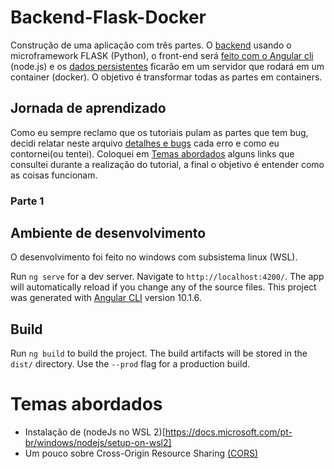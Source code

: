 # Backend-Flask-Docker

Construção de uma aplicação com três partes. O [backend](https://github.com/TiagoGIM/Backend-Flask-Docker) usando o microframework FLASK (Python), o front-end será [feito com o Angular cli]() (node.js) e os [dados persistentes](##-Banco-de-dados) ficarão em um servidor que rodará em um container (docker).
O objetivo é transformar todas as partes em containers.

## Jornada de aprendizado
Como eu sempre reclamo que os tutoriais pulam as partes que tem bug, decidi relatar neste arquivo [detalhes e bugs]() cada erro e como eu contornei(ou tentei).
Coloquei em [Temas abordados](#-Temas-abordados.) alguns links que consultei durante a realização do tutorial, a final o objetivo é entender como as coisas funcionam.
### Parte 1

## Ambiente de desenvolvimento
O desenvolvimento foi feito no windows com subsistema linux (WSL).

Run `ng serve` for a dev server. Navigate to `http://localhost:4200/`. The app will automatically reload if you change any of the source files.
This project was generated with [Angular CLI](https://github.com/angular/angular-cli) version 10.1.6.


## Build

Run `ng build` to build the project. The build artifacts will be stored in the `dist/` directory. Use the `--prod` flag for a production build.

# Temas abordados
- Instalação de (nodeJs no WSL 2)[https://docs.microsoft.com/pt-br/windows/nodejs/setup-on-wsl2]
- Um pouco sobre Cross-Origin Resource Sharing [(CORS)](https://developer.mozilla.org/en-US/docs/Web/HTTP/CORS)

